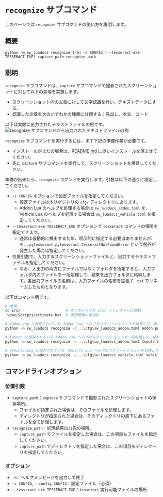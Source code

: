 # `recognize` サブコマンド
このページでは `recognize` サブコマンドの使い方を説明します。

## 概要
```
python -m sw_luadocs recognize [-h] -c CONFIG [--tesseract-exe TESSERACT_EXE] capture_path recognize_path
```

## 説明
`recognize` サブコマンドは、`capture` サブコマンドで撮影されたスクリーンショットに対して以下の処理を実施します。
- スクリーンショット内の文章に対して文字認識を行い、テキストデータにする。
- 認識した文章を次のいずれかの種類に分類する：見出し、本文、コード

以下は実際に出力されたテキストファイルの例です。
![recognize サブコマンドから出力されたテキストファイルの例](https://i.imgur.com/PlaDsP6.png)

`recognize` サブコマンドを実行するには、まず下記の準備作業が必要です。
- インストールがまだの場合は、[README.md](README.md) に従いインストールを済ませてください。
- 先に `capture` サブコマンドを実行して、スクリーンショットを用意してください。

準備が出来たら、`recognize` コマンドを実行します。引数は以下の通りに設定してください。
- `-c CONFIG` オプションで設定ファイルを指定してください。
  - 設定ファイルは本リポジトリの `cfg/` ディレクトリにあります。
  - Addon Lua のヘルプを処理する場合は `sw_luadocs_addon.toml` を、Vehicle Lua のヘルプを処理する場合は `sw_luadocs_vehicle.toml` を指定してください。
- `--tesseract-exe TESSERACT_EXE` オプションで `tesseract` コマンドの場所を指定できます。
  - 通常は自動的に検出するため、明示的に指定する必要はありませんが、もし `pytesseract.pytesseract.TesseractNotFoundError` という例外が発生した場合は指定してください。
- 位置引数で、入力するスクリーンショットファイルと、出力するテキストファイルを指定してください。
  - なお、入出力の両方にファイルではなくフォルダを指定すると、入力フォルダ内のファイルを一括処理して、結果を出力フォルダに格納します。各出力ファイルの名前は、入力ファイルの名前を拡張子 `.txt` でリネームしたものとなります。

以下はコマンド例です。
```sh
# 準備
cd src/                     # 本リポジトリの src/ ディレクトリに移動
.venv/Scripts/activate.bat  # 仮想環境の有効化

# Addon.png に保存されている、Addon Lua ヘルプのスクリーンショットを処理して、結果を Addon.ocr.txt に保存する場合
python -m sw_luadocs recognize -c ..\cfg\sw_luadocs_addon.toml Addon.png Addon.ocr.txt

# Input/ に保存されている Addon Lua ヘルプのスクリーンショットを一括処理して、結果を Output/ に保存する場合
python -m sw_luadocs recognize -c ..\cfg\sw_luadocs_addon.toml Input/ Output/

# Vehicle.png に保存されている、Vehicle Lua ヘルプのスクリーンショットを処理して、結果を Vehicle.ocr.txt に保存する場合
python -m sw_luadocs recognize -c ..\cfg\sw_luadocs_vehicle.toml Vehicle.png Vehicle.ocr.txt
```

## コマンドラインオプション
### 位置引数
- `capture_path`：`capture` サブコマンドで撮影されたスクリーンショットの保存場所。
  - ファイルが指定された場合は、そのファイルを処理します。
  - ディレクトリが指定された場合は、そのディレクトリの直下にあるファイルを全て処理します。
- `recognize_path`：処理結果出力先の場所。
  - `capture_path` でファイルを指定した場合は、この項目もファイルを指定してください。
  - `capture_path` でディレクトリを指定した場合は、この項目もディレクトリを指定してください。

### オプション
- `-h`：ヘルプメッセージを出力して終了
- `-c CONFIG`, `--config CONFIG`：設定ファイル（必須）
- `--tesseract-exe TESSERACT_EXE`：`tesseract` 実行可能ファイルの場所
